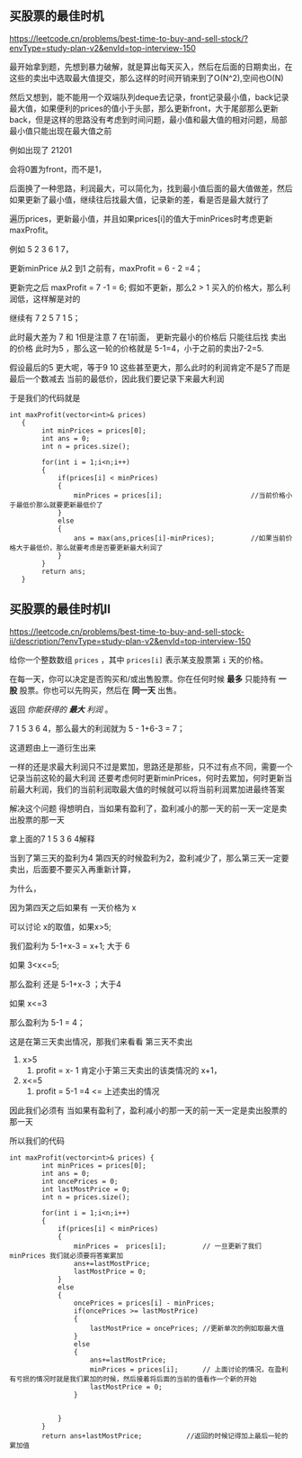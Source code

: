 ## 买股票的最佳时机 

https://leetcode.cn/problems/best-time-to-buy-and-sell-stock/?envType=study-plan-v2&envId=top-interview-150

最开始拿到题，先想到暴力破解，就是算出每天买入，然后在后面的日期卖出，在这些的卖出中选取最大值提交，那么这样的时间开销来到了O(N^2),空间也O(N)

然后又想到，能不能用一个双端队列deque去记录，front记录最小值，back记录最大值，如果便利的prices的值小于头部，那么更新front，大于尾部那么更新back，但是这样的思路没有考虑到时间问题，最小值和最大值的相对问题，局部最小值只能出现在最大值之前

例如出现了 21201

会将0置为front，而不是1，

后面换了一种思路，利润最大，可以简化为，找到最小值后面的最大值做差，然后如果更新了最小值，继续往后找最大值，记录新的差，看是否是最大就行了

遍历prices，更新最小值，并且如果prices[i]的值大于minPrices时考虑更新maxProfit。

例如  5 2 3 6 1 7，

更新minPrice 从2 到1 之前有，maxProfit = 6 - 2 =4；

更新完之后 maxProfit = 7 -1 = 6; 假如不更新，那么2 > 1 买入的价格大，那么利润低，这样解是对的

继续有 7 2 5 7 1 5；

此时最大差为 7 和 1但是注意 7 在1前面， 更新完最小的价格后 只能往后找 卖出的价格 此时为5 ，那么这一轮的价格就是 5-1=4，小于之前的卖出7-2=5.

假设最后的5 更大呢，等于9 10 这些甚至更大，那么此时的利润肯定不是5了而是 最后一个数减去 当前的最低价，因此我们要记录下来最大利润

于是我们的代码就是

```
int maxProfit(vector<int>& prices) 
   {
        int minPrices = prices[0];
        int ans = 0;
        int n = prices.size();

        for(int i = 1;i<n;i++)
        {
            if(prices[i] < minPrices)
            {
                minPrices = prices[i];						//当前价格小于最低价那么就要更新最低价了
            }
            else
            {
                ans = max(ans,prices[i]-minPrices);			//如果当前价格大于最低价，那么就要考虑是否要更新最大利润了
            }
        }
        return ans;
   }
```





## 买股票的最佳时机II

https://leetcode.cn/problems/best-time-to-buy-and-sell-stock-ii/description/?envType=study-plan-v2&envId=top-interview-150

给你一个整数数组 `prices` ，其中 `prices[i]` 表示某支股票第 `i` 天的价格。

在每一天，你可以决定是否购买和/或出售股票。你在任何时候 **最多** 只能持有 **一股** 股票。你也可以先购买，然后在 **同一天** 出售。

返回 *你能获得的 **最大** 利润* 。

7 1 5 3 6 4，那么最大的利润就为 5 - 1+6-3 = 7；

这道题由上一道衍生出来

一样的还是求最大利润只不过是累加，思路还是那些，只不过有点不同，需要一个记录当前这轮的最大利润 还要考虑何时更新minPrices，何时去累加，何时更新当前最大利润，我们的当前利润取最大值的时候就可以将当前利润累加进最终答案

解决这个问题 得想明白，当如果有盈利了，盈利减小的那一天的前一天一定是卖出股票的那一天

拿上面的7 1 5 3 6 4解释

当到了第三天的盈利为4 第四天的时候盈利为2，盈利减少了，那么第三天一定要卖出，后面要不要买入再重新计算，

为什么，

因为第四天之后如果有 一天价格为 x

可以讨论 x的取值，如果x>5;

我们盈利为 5-1+x-3 = x+1; 大于 6

如果  3<x<=5;

那么盈利 还是 5-1+x-3 ；大于4 

如果 x<=3

那么盈利为 5-1 = 4；

这是在第三天卖出情况，那我们来看看 第三天不卖出

1. x>5
   1.  profit = x- 1  肯定小于第三天卖出的该类情况的 x+1，
2. x<=5
   1. profit = 5-1 =4 <= 上述卖出的情况

因此我们必须有 当如果有盈利了，盈利减小的那一天的前一天一定是卖出股票的那一天

所以我们的代码

```
int maxProfit(vector<int>& prices) {
        int minPrices = prices[0];
        int ans = 0;
        int oncePrices = 0;
        int lastMostPrice = 0;
        int n = prices.size();

        for(int i = 1;i<n;i++)
        {
            if(prices[i] < minPrices)
            {
                minPrices =  prices[i];			// 一旦更新了我们minPrices 我们就必须要将答案累加
                ans+=lastMostPrice;				
                lastMostPrice = 0;
            }
            else
            {
                oncePrices = prices[i] - minPrices;
                if(oncePrices >= lastMostPrice)
                {
                    lastMostPrice = oncePrices;	//更新单次的例如取最大值
                }
                else
                {
                    ans+=lastMostPrice;
                    minPrices = prices[i];		// 上面讨论的情况，在盈利有亏损的情况时就是我们累加的时候，然后接着将后面的当前的值看作一个新的开始
                    lastMostPrice = 0;
                }


            }
        }
        return ans+lastMostPrice;			//返回的时候记得加上最后一轮的累加值
```